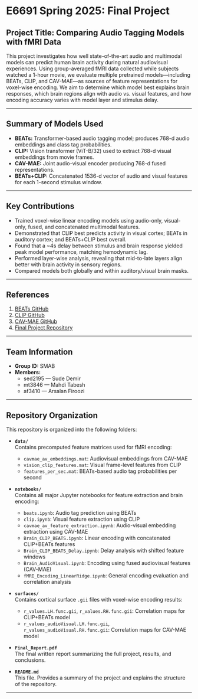 # E6691 Spring 2025: Final Project

## Project Title: Comparing Audio Tagging Models with fMRI Data

This project investigates how well state-of-the-art audio and multimodal models can predict human brain activity during natural audiovisual experiences. Using group-averaged fMRI data collected while subjects watched a 1-hour movie, we evaluate multiple pretrained models—including BEATs, CLIP, and CAV-MAE—as sources of feature representations for voxel-wise encoding. We aim to determine which model best explains brain responses, which brain regions align with audio vs. visual features, and how encoding accuracy varies with model layer and stimulus delay.


---

## Summary of Models Used
- **BEATs:** Transformer-based audio tagging model; produces 768-d audio embeddings and class tag probabilities.
- **CLIP:** Vision transformer (ViT-B/32) used to extract 768-d visual embeddings from movie frames.
- **CAV-MAE:** Joint audio-visual encoder producing 768-d fused representations.
- **BEATs+CLIP:** Concatenated 1536-d vector of audio and visual features for each 1-second stimulus window.

---

## Key Contributions
- Trained voxel-wise linear encoding models using audio-only, visual-only, fused, and concatenated multimodal features.
- Demonstrated that CLIP best predicts activity in visual cortex; BEATs in auditory cortex; and BEATs+CLIP best overall.
- Found that a ~4s delay between stimulus and brain response yielded peak model performance, matching hemodynamic lag.
- Performed layer-wise analysis, revealing that mid-to-late layers align better with brain activity in sensory regions.
- Compared models both globally and within auditory/visual brain masks.


---

## References
1. [BEATs GitHub](https://github.com/microsoft/BEATs)  
2. [CLIP GitHub](https://github.com/openai/CLIP)  
3. [CAV-MAE GitHub](https://github.com/YuanGongND/cav-mae)  
4. [Final Project Repository](https://github.com/ecbme6040/e6691-2025spring-project-smab-af3410-sed2195-mt3846)

---
## Team Information

- **Group ID:** SMAB  
- **Members:**
  - sed2195 — Sude Demir
  - mt3846 — Mahdi Tabesh
  - af3410 — Arsalan Firoozi

---
## Repository Organization

This repository is organized into the following folders:

- **`data/`**  
  Contains precomputed feature matrices used for fMRI encoding:
  - `cavmae_av_embeddings.mat`: Audiovisual embeddings from CAV-MAE
  - `vision_clip_features.mat`: Visual frame-level features from CLIP
  - `features_per_sec.mat`: BEATs-based audio tag probabilities per second

- **`notebooks/`**  
  Contains all major Jupyter notebooks for feature extraction and brain encoding:
  - `beats.ipynb`: Audio tag prediction using BEATs
  - `clip.ipynb`: Visual feature extraction using CLIP
  - `cavmae_av_feature_extraction.ipynb`: Audio-visual embedding extraction using CAV-MAE
  - `Brain_CLIP_BEATS.ipynb`: Linear encoding with concatenated CLIP+BEATs features
  - `Brain_CLIP_BEATS_Delay.ipynb`: Delay analysis with shifted feature windows
  - `Brain_AudioVisual.ipynb`: Encoding using fused audiovisual features (CAV-MAE)
  - `fMRI_Encoding_LinearRidge.ipynb`: General encoding evaluation and correlation analysis

- **`surfaces/`**  
  Contains cortical surface `.gii` files with voxel-wise encoding results:
  - `r_values.LH.func.gii`, `r_values.RH.func.gii`: Correlation maps for CLIP+BEATs model
  - `r_values_audioVisual.LH.func.gii`, `r_values_audioVisual.RH.func.gii`: Correlation maps for CAV-MAE model

- **`Final_Report.pdf`**  
  The final written report summarizing the full project, results, and conclusions.

- **`README.md`**  
  This file. Provides a summary of the project and explains the structure of the repository.


---





